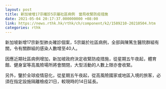 ```yaml
---
layout: post
title: 新加坡增17宗確診5宗屬社區病例　當局收緊防疫措施
date: 2021-05-04 20:17:37.000000000 +08:00
link: https://news.rthk.hk/rthk/ch/component/k2/1589210-20210504.htm
categories: rthk
---
```


新加坡新增17宗新型肺炎確診個案，5宗屬於社區病例，全部與陳篤生醫院群組有關，令有關群組的感染人數增至40人。

因應近期社區病例增加，新加坡政府決定收緊防疫措施，從星期五午夜起，體育館、健身室等高風險場所將會關閉，大型活動的人數上限亦會收緊。

另外，鑒於全球疫情惡化，從星期五午夜起，從高風險國家或地區入境的旅客，必須在指定設施隔離檢疫21日，較現時的14日延長。
